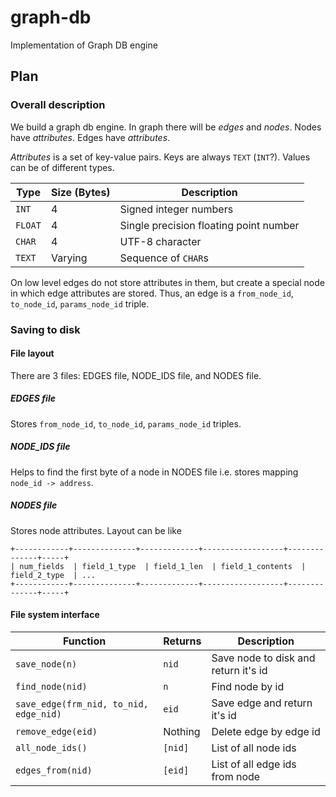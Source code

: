 # graph-db
Implementation of Graph DB engine

## Plan
### Overall description
We build a graph db engine. In graph there will be _edges_ and _nodes_.
Nodes have _attributes_. Edges have _attributes_.

_Attributes_ is a set of key-value pairs.
Keys are always `TEXT` (`INT`?). Values can be of different types.

Type    | Size (Bytes) | Description
--------|--------------|---------------------------------------
`INT`   | 4            | Signed integer numbers
`FLOAT` | 4            | Single precision floating point number
`CHAR`  | 4            | UTF-8 character
`TEXT`  | Varying      | Sequence of `CHAR`s

On low level edges do not store attributes in them, but create a special node in which
edge attributes are stored. Thus, an edge is a `from_node_id`, `to_node_id`, `params_node_id` triple.

### Saving to disk
#### File layout
There are 3 files: EDGES file, NODE\_IDS file, and NODES file.

##### EDGES file
Stores `from_node_id`, `to_node_id`, `params_node_id` triples.

##### NODE\_IDS file
Helps to find the first byte of a node in NODES file i.e. stores mapping `node_id -> address`.

##### NODES file
Stores node attributes. Layout can be like
```
+------------+--------------+-------------+------------------+--------------+-----+
| num_fields  | field_1_type  | field_1_len  | field_1_contents  | field_2_type  | ... 
+------------+--------------+-------------+------------------+--------------+-----+
```

#### File system interface
Function                               | Returns | Description
---------------------------------------|---------|-----------------------------------
`save_node(n)`                         | `nid`   | Save node to disk and return it's id
`find_node(nid)`                        | `n`     | Find node by id
`save_edge(frm_nid, to_nid, edge_nid)` | `eid`   | Save edge and return it's id
`remove_edge(eid)`                     | Nothing | Delete edge by edge id
`all_node_ids()`                       | `[nid]` | List of all node ids
`edges_from(nid)`                      | `[eid]` | List of all edge ids from node
